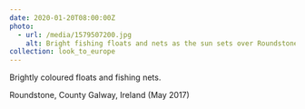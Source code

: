 ```yaml
---
date: 2020-01-20T08:00:00Z
photo:
  - url: /media/1579507200.jpg
    alt: Bright fishing floats and nets as the sun sets over Roundstone.
collection: look_to_europe
---
```

Brightly coloured floats and fishing nets.

Roundstone, County Galway, Ireland (May 2017)
